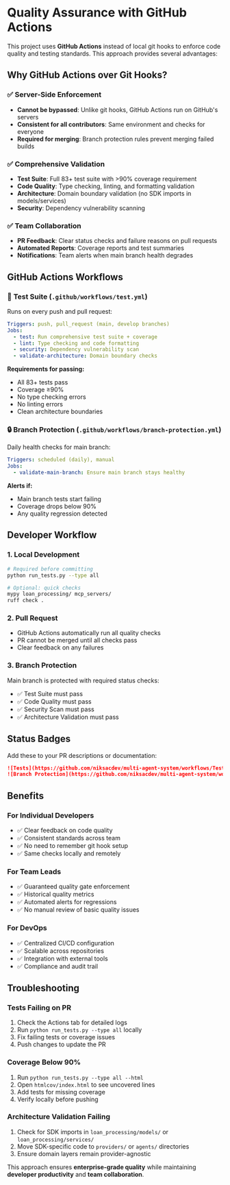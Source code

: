 # Quality Assurance with GitHub Actions

This project uses **GitHub Actions** instead of local git hooks to enforce code quality and testing standards. This approach provides several advantages:

## Why GitHub Actions over Git Hooks?

### ✅ **Server-Side Enforcement**
- **Cannot be bypassed**: Unlike git hooks, GitHub Actions run on GitHub's servers
- **Consistent for all contributors**: Same environment and checks for everyone
- **Required for merging**: Branch protection rules prevent merging failed builds

### ✅ **Comprehensive Validation**
- **Test Suite**: Full 83+ test suite with >90% coverage requirement
- **Code Quality**: Type checking, linting, and formatting validation
- **Architecture**: Domain boundary validation (no SDK imports in models/services)
- **Security**: Dependency vulnerability scanning

### ✅ **Team Collaboration**
- **PR Feedback**: Clear status checks and failure reasons on pull requests
- **Automated Reports**: Coverage reports and test summaries
- **Notifications**: Team alerts when main branch health degrades

## GitHub Actions Workflows

### 🧪 **Test Suite** (`.github/workflows/test.yml`)

Runs on every push and pull request:

```yaml
Triggers: push, pull_request (main, develop branches)
Jobs:
  - test: Run comprehensive test suite + coverage
  - lint: Type checking and code formatting
  - security: Dependency vulnerability scan
  - validate-architecture: Domain boundary checks
```

**Requirements for passing:**
- All 83+ tests pass
- Coverage ≥90%
- No type checking errors
- No linting errors
- Clean architecture boundaries

### 🔒 **Branch Protection** (`.github/workflows/branch-protection.yml`)

Daily health checks for main branch:

```yaml
Triggers: scheduled (daily), manual
Jobs:
  - validate-main-branch: Ensure main branch stays healthy
```

**Alerts if:**
- Main branch tests start failing
- Coverage drops below 90%
- Any quality regression detected

## Developer Workflow

### 1. **Local Development**
```bash
# Required before committing
python run_tests.py --type all

# Optional: quick checks
mypy loan_processing/ mcp_servers/
ruff check .
```

### 2. **Pull Request**
- GitHub Actions automatically run all quality checks
- PR cannot be merged until all checks pass
- Clear feedback on any failures

### 3. **Branch Protection**
Main branch is protected with required status checks:
- ✅ Test Suite must pass
- ✅ Code Quality must pass  
- ✅ Security Scan must pass
- ✅ Architecture Validation must pass

## Status Badges

Add these to your PR descriptions or documentation:

```markdown
![Tests](https://github.com/niksacdev/multi-agent-system/workflows/Test%20Suite/badge.svg)
![Branch Protection](https://github.com/niksacdev/multi-agent-system/workflows/Branch%20Protection/badge.svg)
```

## Benefits

### **For Individual Developers**
- ✅ Clear feedback on code quality
- ✅ Consistent standards across team
- ✅ No need to remember git hook setup
- ✅ Same checks locally and remotely

### **For Team Leads**
- ✅ Guaranteed quality gate enforcement
- ✅ Historical quality metrics
- ✅ Automated alerts for regressions
- ✅ No manual review of basic quality issues

### **For DevOps**
- ✅ Centralized CI/CD configuration
- ✅ Scalable across repositories
- ✅ Integration with external tools
- ✅ Compliance and audit trail

## Troubleshooting

### **Tests Failing on PR**
1. Check the Actions tab for detailed logs
2. Run `python run_tests.py --type all` locally
3. Fix failing tests or coverage issues
4. Push changes to update the PR

### **Coverage Below 90%**
1. Run `python run_tests.py --type all --html`
2. Open `htmlcov/index.html` to see uncovered lines
3. Add tests for missing coverage
4. Verify locally before pushing

### **Architecture Validation Failing**
1. Check for SDK imports in `loan_processing/models/` or `loan_processing/services/`
2. Move SDK-specific code to `providers/` or `agents/` directories
3. Ensure domain layers remain provider-agnostic

This approach ensures **enterprise-grade quality** while maintaining **developer productivity** and **team collaboration**.
